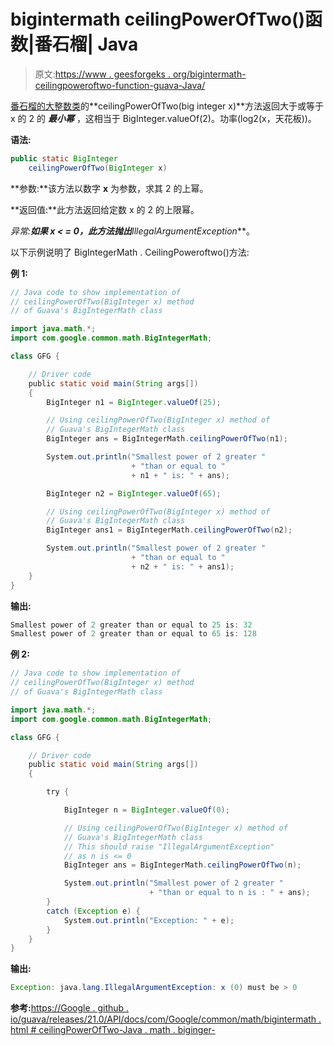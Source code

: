 # bigintermath ceilingPowerOfTwo()函数|番石榴| Java

> 原文:[https://www . geesforgeks . org/bigintermath-ceilingpoweroftwo-function-guava-Java/](https://www.geeksforgeeks.org/bigintegermath-ceilingpoweroftwo-function-guava-java/)

[番石榴的大整数类](https://www.geeksforgeeks.org/bigintegermath-class-guava-java/)的**ceilingPowerOfTwo(big integer x)**方法返回大于或等于 x 的 2 的 ***最小幂*** ，这相当于 BigInteger.valueOf(2)。功率(log2(x，天花板))。

**语法:**

```java
public static BigInteger 
    ceilingPowerOfTwo(BigInteger x)

```

**参数:**该方法以数字 **x** 为参数，求其 2 的上幂。

**返回值:**此方法返回给定数 x 的 2 的上限幂。

**异常:**如果 x < = 0，此方法抛出***IllegalArgumentException***。

以下示例说明了 BigIntegerMath . CeilingPoweroftwo()方法:

**例 1:**

```java
// Java code to show implementation of
// ceilingPowerOfTwo(BigInteger x) method
// of Guava's BigIntegerMath class

import java.math.*;
import com.google.common.math.BigIntegerMath;

class GFG {

    // Driver code
    public static void main(String args[])
    {
        BigInteger n1 = BigInteger.valueOf(25);

        // Using ceilingPowerOfTwo(BigInteger x) method of
        // Guava's BigIntegerMath class
        BigInteger ans = BigIntegerMath.ceilingPowerOfTwo(n1);

        System.out.println("Smallest power of 2 greater "
                           + "than or equal to "
                           + n1 + " is: " + ans);

        BigInteger n2 = BigInteger.valueOf(65);

        // Using ceilingPowerOfTwo(BigInteger x) method of
        // Guava's BigIntegerMath class
        BigInteger ans1 = BigIntegerMath.ceilingPowerOfTwo(n2);

        System.out.println("Smallest power of 2 greater "
                           + "than or equal to "
                           + n2 + " is: " + ans1);
    }
}
```

**输出:**

```java
Smallest power of 2 greater than or equal to 25 is: 32
Smallest power of 2 greater than or equal to 65 is: 128

```

**例 2:**

```java
// Java code to show implementation of
// ceilingPowerOfTwo(BigInteger x) method
// of Guava's BigIntegerMath class

import java.math.*;
import com.google.common.math.BigIntegerMath;

class GFG {

    // Driver code
    public static void main(String args[])
    {

        try {

            BigInteger n = BigInteger.valueOf(0);

            // Using ceilingPowerOfTwo(BigInteger x) method of
            // Guava's BigIntegerMath class
            // This should raise "IllegalArgumentException"
            // as n is <= 0
            BigInteger ans = BigIntegerMath.ceilingPowerOfTwo(n);

            System.out.println("Smallest power of 2 greater "
                               + "than or equal to n is : " + ans);
        }
        catch (Exception e) {
            System.out.println("Exception: " + e);
        }
    }
}
```

**输出:**

```java
Exception: java.lang.IllegalArgumentException: x (0) must be > 0

```

**参考:**[https://Google . github . io/guava/releases/21.0/API/docs/com/Google/common/math/bigintermath . html # ceilingPowerOfTwo-Java . math . biginger-](https://google.github.io/guava/releases/21.0/api/docs/com/google/common/math/BigIntegerMath.html#ceilingPowerOfTwo-java.math.BigInteger-)